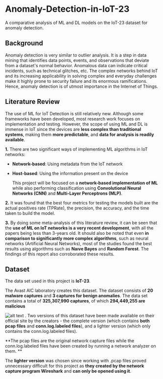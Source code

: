 # Anomaly-Detection-in-IoT-23

A comparative analysis of ML and DL models on the IoT-23 dataset for anomaly detection.

## Background

Anomaly detection is very similar to outlier analysis. It is a step in data mining that identifies data points, events, and observations that deviate from a dataset's normal behavior. Anomalous data can indicate critical incidents, such as technical glitches, etc. The complex networks behind IoT and its increasing applicability in solving complex and everyday challenges make it highly prone to security failure and its enormous ramifications. Hence, anomaly detection is of utmost importance in the Internet of Things. 

## Literature Review 

The use of ML for IoT Detection is still relatively new. Although some frameworks have been developed, most research work focuses on implementation and testing. However, the scope of using ML and DL is immense in IoT since the devices are **less complex than traditional systems**, making them **more predictable**, and **data for analysis is readily available**. 

**1.** There are two significant ways of implementing ML algorithms in IoT networks:

- **Network-based**: Using metadata from the IoT network
- **Host-based**: Using the information present on the device

  This project will be focused on a **network-based implementation of ML** while also performing classification using **Convolutional Neural Networks (CNN)** and **Multi-Layer       Perceptrons (MLP)**.

**2.** It was found that the best four metrics for testing the models built are the actual positives rate (TPRate), the precision, the accuracy, and the time taken to build the model.

**3.** By doing some meta-analysis of this literature review, it can be seen that the **use of ML on IoT networks is a very recent development**, with all the papers being less than 3-years old. It should also be noted that even **in comparison to significantly more complex algorithms**, such as neural networks (Artificial Neural Networks), most of the studies found the best results using algorithms such as **Naıve Bayes** and **Random Forest**. The findings of this report also corroborated these results. 

## Dataset

The data set used in this project is **IoT-23**.

The Avast AIC laboratory creates this dataset. The dataset consists of **20 malware captures** and  **3 captures for benign anomalies**. The data set contains a total of **325,307,990 captures**, of which **294,449,255 are malicious**

![alt text](https://github.com/sen-28/Vision-Transformers/blob/main/vision_images/IoT-23.png)
.
Two versions of this dataset have been made available on their official site by the creators - the complete version (which contains **both pcap files** and **conn.log.labeled files**), and a lighter version (which only contains the conn.log.labeled files). 

**The pcap files are the original network capture files while the conn.log.labeled files have been created by running a network analyzer on them. **

The **lighter version** was chosen since working with .pcap files proved unnecessary difficult for this project as **they created by the network capture program Wireshark** and **can only be opened using it**. 





